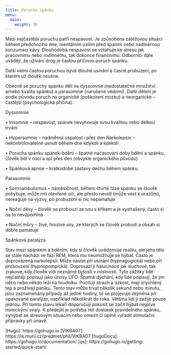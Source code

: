 ```yaml
---
title: Poruchy spánku 
menu:
  main:
    weight: 30
---
```


<p id="zdroj1">
</p>
<p id="zdroj2">
Mezi nejčastější poruchu patří nespavost. Je způsobena zátěžovou situací během předchozího dne, mentálním úsilím před spaním nebo nadměrnou konzumací kávy. Dlouhodobá nespavost se vztahuje ke stresu jak pracovnímu nebo rodinnému, tak dokonce finančnímu. Odborníci dále uvádějí, že užívání drog je častou příčinou poruch spánku.
<p>Další velmi častou poruchou bývá dlouhé usínání a časné probuzení, po kterém už člověk neusne.
</p>
<p>Obecně se poruchy spánku dělí na dyssomnie (nedostatečné množství a/nebo kvalita spánku) a parasomnie (narušené vědomí). Další dělení je podle původu poruch na organické (poškození mozku) a neorganické – častější (psychologická příčina).
 </p>
<p>Dyssomnie</p>
  <p>•	Insomnie – nespavost, spánek nevyhovuje svou kvalitou nebo délkou trvání</p>
  <p>•	 Hypersomnie – nadměrná ospalost i přes den
  Narkolepsie – nekontrolovatelné usnutí během dne kdykoli a kdekoli</p>
<p>•	 Porucha spánku spánek-bdění – špatné načasování doby bdění a spánku, člověk bdí v noci a spí přes den (obvykle organického původu)</p>
<p>•	 Spánková apnoe – krátkodobé zástavy dechu během spánku</p>

<p>Parasomnie</p>
<p>•	Somnambulismus – náměsíčnost, během čtvrté fáze spánku se člověk pohybuje, může mít otevřené oči, ale přesto nevidí (může vést k úrazům), nereaguje na výzvy, po probuzení si nic nepamatuje</p>
<p>•	 Noční děsy – člověk se probouzí ze snu s křikem a je vystrašený, často si na to nevzpomíná</p>
<p>•	 Noční můry – živé, hrozivé sny, ze kterých se člověk probudí a obsah si dobře pamatuje</p>

<p>Spánková paralýza</p>
 Stav mezi spánkem a bděním, kdy si člověk uvědomuje realitu, ale jeho tělo se stále nachází ve fázi REM, která mu neumožňuje se hýbat. Často je doprovázená narkolepsií. Může nastat při usínání (hypnagogická) nebo při probouzení (hypnopompická).   
Doprovází ji halucinace jak sluchové, tak zrakové, kdy člověk vidí neznámé bytosti v místnosti. Tyto zážitky lidé nejčastěji popisují jako únosy UFO. Špatné dýchání, kdy lidé popisují, že jim něco nebo někdo leží na hrudníku. Pociťují strach a úzkost, mají zrychlený tep a prožívají paniku. Tento stav může trvat několik sekund nebo minutu, jsou zaznamenány případy až jedné hodiny, to se projevuje zejména při opakované paralýze, například několikrát do roka. Většina lidí ji zažije pouze jednou.
Při tomto stavu lékaři doporučují pokusit se začít hýbat nejprve mimickými svaly. K předejití je potřeba mít dostatek pravidelného spánku, vyhýbat se stresovým situacím nebo omezit či úplně vyřadit stimulační přípravky při únavě.

</p>

</p>
<p id="zdroj3"> 

</p>
<p id="zdroj4"> 

</p>

<p id="zdroj5"> 

</p>

<p id="zdroj6"> 

</p>

<p id="zdroj7"> 

</p>

<p id="zdroj8"> 

</p>

<p id="zdroj9"> 


<p>
[Hugo]: https://gohugo.io
[VIKBA07]: https://is.muni.cz/predmet/phil/VIKBA07
[hugoDocs]: https://gohugo.io/documentation/
[qs]: https://gohugo.io/getting-started/quick-start/
</p>